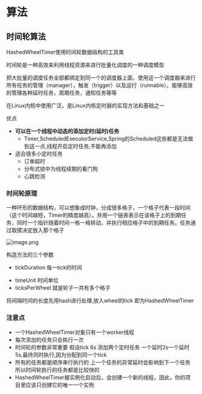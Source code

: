 








# 算法

## 时间轮算法

HashedWheelTimer使用时间轮数据结构的工具类

时间轮是一种高效来利用线程资源来进行批量化调度的一种调度模型

把大批量的调度任务全部都绑定到同一个的调度器上面，使用这一个调度器来进行所有任务的管理（manager），触发（trigger）以及运行（runnable）。能够高效的管理各种延时任务，周期任务，通知任务等等

在Linux内核中使用广泛，是Linux内核定时器的实现方法和基础之一


优点
* **可以在一个线程中动态的添加定时(延时)任务**
	* Timer,ScheduledExecutorService,Spring的Scheduled这些都是无法做到这一点,线程开启定时任务,不能再添加
* 适合很多小定时任务
	* 订单超时
	* 分布式锁中为线程续期的看门狗
	* 心跳检测


### 时间轮原理

一种环形的数据结构，可以想象成时钟，分成很多格子，一个格子代表一段时间（这个时间越短，Timer的精度越高）。并用一个链表表示在该格子上的到期任务，同时一个指针随着时间一格一格转动，并执行相应格子中的到期任务。任务通过取摸决定放入那个格子

![image.png](https://cuichonghe.oss-cn-shenzhen.aliyuncs.com/markdown/20230410101110.png)

构造方法的三个参数
* tickDuration  每一tick的时间
- timeUnit  时间单位
- ticksPerWheel  就是轮子一共有多个格子

将间隔时间的长度先用hash进行处理,放入wheel的tick 即为HashedWheelTimer

### 注意点
* 一个HashedWheelTimer对象只有一个worker线程
* 每次添加的任务只会执行一次
* 时间轮的参数非常重要
	假设tick 6s 添加两个定时任务 一个延时2s一个延时5s,最终同时执行,因为分配到同一个tick
* 所有的任务都是顺序串行执行的
	上一个任务的异常延时会影响到下一个任务
	所以时间轮执行的任务都是比较快的
* HashedWheelTimer被实例化启动后，会创建一个新的线程，因此，你的项目里应该只创建它的唯一一个实例 



